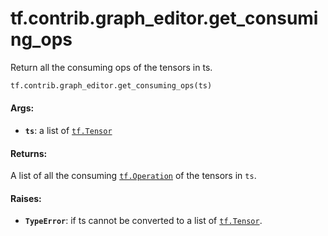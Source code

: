 <div itemscope itemtype="http://developers.google.com/ReferenceObject">
<meta itemprop="name" content="tf.contrib.graph_editor.get_consuming_ops" />
<meta itemprop="path" content="Stable" />
</div>

# tf.contrib.graph_editor.get_consuming_ops

Return all the consuming ops of the tensors in ts.

``` python
tf.contrib.graph_editor.get_consuming_ops(ts)
```

<!-- Placeholder for "Used in" -->


#### Args:


* <b>`ts`</b>: a list of <a href="../../../tf/Tensor.md"><code>tf.Tensor</code></a>

#### Returns:

A list of all the consuming <a href="../../../tf/Operation.md"><code>tf.Operation</code></a> of the tensors in `ts`.


#### Raises:


* <b>`TypeError`</b>: if ts cannot be converted to a list of <a href="../../../tf/Tensor.md"><code>tf.Tensor</code></a>.